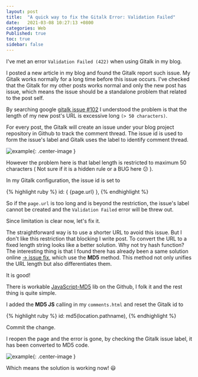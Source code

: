 ```yaml
---
layout: post
title:  "A quick way to fix the Gitalk Error: Validation Failed"
date:   2021-03-08 10:27:13 +0800
categories: Web
Published: true
toc: true
sidebar: false
---
```

I've met an error `Validation Failed (422)` when using Gitalk in my blog. 

I posted a new article in my blog and found the Gitalk report such issue. My Gitalk works normally for a long time before this issue occurs. I've checked that the Gitalk for my other posts works normal and only the new post has issue, which means the issue should be a standalone problem that related to the post self. 

By searching google [gitalk issue #102](https://github.com/gitalk/gitalk/issues/102) I understood the problem is that the length of my new post's URL is excessive long `(> 50 characters)`. 

For every post, the Gitalk will create an issue under your blog project repository in Github to track the comment thread. The issue id is used to form the issue's label and Gitalk uses the label to identify comment thread. 

![example]({{site.baseurl}}/assets/image/web-gitalk-fix-01.PNG "example"){: .center-image }

However the problem here is that label length is restricted to maximum 50 characters ( Not sure if it is a hidden rule or a BUG here :confused: ).

In my Gitalk configuration, the issue id is set to 

{% highlight ruby %}
id: { {page.url} },
{% endhighlight %}

So if the `page.url` is too long and is beyond the restriction, the issue's label cannot be created and the `Validation Failed` error will be threw out.

Since limitation is clear now, let's fix it.    <br> 

The straightforward way is to use a shorter URL to avoid this issue. But I don't like this restriction that blocking I write post. To convert the URL to a fixed length string looks like a better solution. Why not try hash function? The interesting thing is that I found there has already been a same solution online [-> issue fix](https://blog.csdn.net/death05/article/details/83618887), which use the **MD5** method. This method not only unifies the URL length but also differentiates them.

It is good! 

There is workable [JavaScript-MD5](https://github.com/blueimp/JavaScript-MD5) lib on the Github, I folk it and the rest thing is quite simple.

I added the **MD5 JS** calling in my `comments.html` and reset the Gitalk id to 

{% highlight ruby %}
id: md5(location.pathname),
{% endhighlight %}

Commit the change. 

I reopen the page and the error is gone, by checking the Gitalk issue label, it has been converted to MD5 code. 

![example]({{site.baseurl}}/assets/image/web-gitalk-fix-02.PNG "example"){: .center-image }

Which means the solution is working now! :smiley:



 